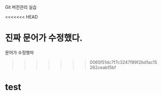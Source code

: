 Git 버전관리 실습

<<<<<<< HEAD

진짜 문어가 수정했다.
=======
문어가 수정했따
>>>>>>> 0065f51dc7f7c3247f89f2bd1ac15262ceab15bf

# test
